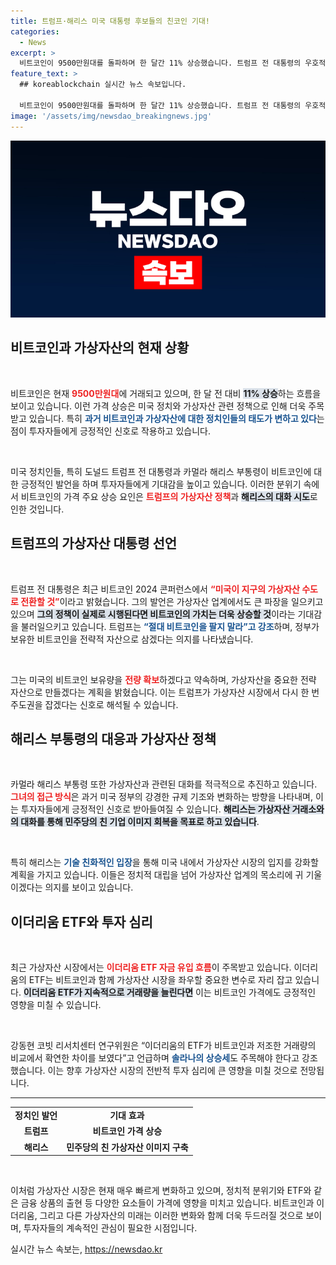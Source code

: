 ```yaml
---
title: 트럼프·해리스 미국 대통령 후보들의 친코인 기대!
categories:
  - News
excerpt: >
  비트코인이 9500만원대를 돌파하며 한 달간 11% 상승했습니다. 트럼프 전 대통령의 우호적인 발언과 해리스 부통령의 대화 추진 소식이 투자 심리를 자극, 가상자산 업계의 미래가 주목받고 있습니다.
feature_text: >
  ## koreablockchain 실시간 뉴스 속보입니다.

  비트코인이 9500만원대를 돌파하며 한 달간 11% 상승했습니다. 트럼프 전 대통령의 우호적인 발언과 해리스 부통령의 대화 추진 소식이 투자 심리를 자극, 가상자산 업계의 미래가 주목받고 있습니다.
image: '/assets/img/newsdao_breakingnews.jpg'
---
```


<p><img src="/assets/img/newsdao_breakingnews.jpg" alt="koreablockchain 속보" /></p>

<h2 data-ke-size="size26">비트코인과 가상자산의 현재 상황</h2>

<p data-ke-size="size16">&nbsp;</p>

<p>비트코인은 현재 <b><span style="color: #ee2323;">9500만원대</span></b>에 거래되고 있으며, 한 달 전 대비 <b><span style="background-color: #21538527;">11% 상승</span></b>하는 흐름을 보이고 있습니다. 이런 가격 상승은 미국 정치와 가상자산 관련 정책으로 인해 더욱 주목받고 있습니다. 특히 <b><span style="color: #1a5490;">과거 비트코인과 가상자산에 대한 정치인들의 태도가 변하고 있다</span></b>는 점이 투자자들에게 긍정적인 신호로 작용하고 있습니다.</p>

<p data-ke-size="size16">&nbsp;</p>

<p>미국 정치인들, 특히 도널드 트럼프 전 대통령과 카멀라 해리스 부통령이 비트코인에 대한 긍정적인 발언을 하며 투자자들에게 기대감을 높이고 있습니다. 이러한 분위기 속에서 비트코인의 가격 주요 상승 요인은 <b><span style="color: #ee2323;">트럼프의 가상자산 정책</span></b>과 <b><span style="background-color: #21538527;">해리스의 대화 시도</span></b>로 인한 것입니다.</p>

<h2 data-ke-size="size26">트럼프의 가상자산 대통령 선언</h2>

<p data-ke-size="size16">&nbsp;</p>

<p>트럼프 전 대통령은 최근 비트코인 2024 콘퍼런스에서 <b><span style="color: #ee2323;">“미국이 지구의 가상자산 수도로 전환할 것”</span></b>이라고 밝혔습니다. 그의 발언은 가상자산 업계에서도 큰 파장을 일으키고 있으며 <b><span style="background-color: #21538527;">그의 정책이 실제로 시행된다면 비트코인의 가치는 더욱 상승할 것</span></b>이라는 기대감을 불러일으키고 있습니다. 트럼프는 <b><span style="color: #1a5490;">“절대 비트코인을 팔지 말라”고 강조</span></b>하며, 정부가 보유한 비트코인을 전략적 자산으로 삼겠다는 의지를 나타냈습니다.</p>

<p data-ke-size="size16">&nbsp;</p>

<p>그는 미국의 비트코인 보유량을 <b><span style="color: #ee2323;">전량 확보</span></b>하겠다고 약속하며, 가상자산을 중요한 전략 자산으로 만들겠다는 계획을 밝혔습니다. 이는 트럼프가 가상자산 시장에서 다시 한 번 주도권을 잡겠다는 신호로 해석될 수 있습니다.</p>

<h2 data-ke-size="size26">해리스 부통령의 대응과 가상자산 정책</h2>

<p data-ke-size="size16">&nbsp;</p>

<p>카멀라 해리스 부통령 또한 가상자산과 관련된 대화를 적극적으로 추진하고 있습니다. <b><span style="color: #ee2323;">그녀의 접근 방식</span></b>은 과거 미국 정부의 강경한 규제 기조와 변화하는 방향을 나타내며, 이는 투자자들에게 긍정적인 신호로 받아들여질 수 있습니다. <b><span style="background-color: #21538527;">해리스는 가상자산 거래소와의 대화를 통해 민주당의 친 기업 이미지 회복을 목표로 하고 있습니다</span></b>.</p>

<p data-ke-size="size16">&nbsp;</p>

<p>특히 해리스는 <b><span style="color: #1a5490;">기술 친화적인 입장</span></b>을 통해 미국 내에서 가상자산 시장의 입지를 강화할 계획을 가지고 있습니다. 이들은 정치적 대립을 넘어 가상자산 업계의 목소리에 귀 기울이겠다는 의지를 보이고 있습니다.</p>

<h2 data-ke-size="size26">이더리움 ETF와 투자 심리</h2>

<p data-ke-size="size16">&nbsp;</p>

<p>최근 가상자산 시장에서는 <b><span style="color: #ee2323;">이더리움 ETF 자금 유입 흐름</span></b>이 주목받고 있습니다. 이더리움의 ETF는 비트코인과 함께 가상자산 시장을 좌우할 중요한 변수로 자리 잡고 있습니다. <b><span style="background-color: #21538527;">이더리움 ETF가 지속적으로 거래량을 늘린다면</span></b> 이는 비트코인 가격에도 긍정적인 영향을 미칠 수 있습니다.</p>

<p data-ke-size="size16">&nbsp;</p>

<p>강동현 코빗 리서치센터 연구위원은 “이더리움의 ETF가 비트코인과 저조한 거래량의 비교에서 확연한 차이를 보였다”고 언급하며 <b><span style="color: #1a5490;">솔라나의 상승세</span></b>도 주목해야 한다고 강조했습니다. 이는 향후 가상자산 시장의 전반적 투자 심리에 큰 영향을 미칠 것으로 전망됩니다.</p>

<hr />

<table style="width: 100%;">
<tbody>
<tr>
<td style="text-align: center; height: 17px;"><b>정치인 발언</b></td>
<td style="text-align: center; height: 17px;"><b>기대 효과</b></td>
</tr>
<tr>
<td style="text-align: center; height: 17px;"><b>트럼프</b></td>
<td style="text-align: center; height: 17px;"><b>비트코인 가격 상승</b></td>
</tr>
<tr>
<td style="text-align: center; height: 17px;"><b>해리스</b></td>
<td style="text-align: center; height: 17px;"><b>민주당의 친 가상자산 이미지 구축</b></td>
</tr>
</tbody>
</table>

<p data-ke-size="size16">&nbsp;</p>

<p>이처럼 가상자산 시장은 현재 매우 빠르게 변화하고 있으며, 정치적 분위기와 ETF와 같은 금융 상품의 출현 등 다양한 요소들이 가격에 영향을 미치고 있습니다. 비트코인과 이더리움, 그리고 다른 가상자산의 미래는 이러한 변화와 함께 더욱 두드러질 것으로 보이며, 투자자들의 계속적인 관심이 필요한 시점입니다.</p>
실시간 뉴스 속보는, <a href="https://newsdao.kr" rel="dofollow">https://newsdao.kr</a>


